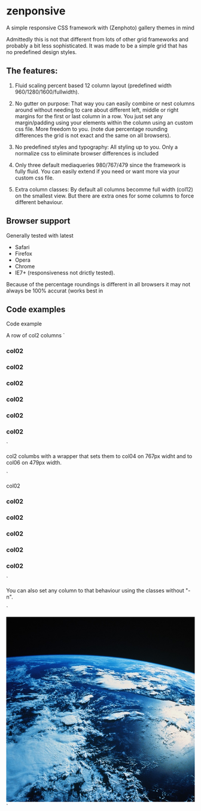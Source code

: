 zenponsive
==========

A simple responsive CSS framework with (Zenphoto) gallery themes in mind

Admittedly this is not that different from lots of other grid frameworks and probably a bit less sophisticated. 
It was made to be a simple grid that has no predefined design styles. 

The features:
-------------

1. Fluid scaling percent based 12 column layout (predefined width 960/1280/1600/fullwidth). 

2. No gutter on purpose: That way you can easily combine or nest columns around without needing to care about different left, middle or right margins for the first or last column in a row. You just set any margin/padding using your elements within the column using an custom css file. More freedom to you.
(note due percentage rounding differences the grid is not exact and the same on all browsers).

3. No predefined styles and typography: All styling up to you. Only a normalize css to eliminate browser differences is included

4. Only three default mediaqueries 980/767/479 since the framework is fully fluid. You can easily extend if you need or want more via your custom css file.

5. Extra column classes: By default all columns becomme full width (col12) on the smallest view. But there are extra ones for some columns to force different behaviour.


Browser support
----------------

Generally tested with latest 
- Safari
- Firefox
- Opera
- Chrome
- IE7+ (responsiveness not drictly tested).

Because of the percentage roundings is different in all browsers it may not always be 100% accurat (works best in

Code examples
-------------
Code example

A row of col2 columns
`
<div class="site" class="w960">
<div class="col02"><h3>col02</h3></div>
<div class="col02"><h3>col02</h3></div>
<div class="col02"><h3>col02</h3></div>
<div class="col02"><h3>col02</h3></div>
<div class="col02"><h3>col02</h3></div>
<div class="col02"><h3>col02</h3></div>
</div>
`

col2 columbs with a wrapper that sets them to col04 on 767px widht and to col06 on 479px width.

`
<div class="site" class="w960">
<div class="col04-767-n col06-479-n">
<div class="col02"<h3>col02</h3></div>
<div class="col02"><h3>col02</h3></div>
<div class="col02"><h3>col02</h3></div>
<div class="col02"><h3>col02</h3></div>
<div class="col02"><h3>col02</h3></div>
<div class="col02"><h3>col02</h3></div>
</div>
</div>
`

You can also set any column to that behaviour using the classes without "-n".

`
<div class="col02 col04-767"><img src="thumb.jpg" /></div>
`
